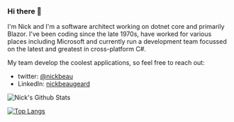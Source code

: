 ### Hi there 👋

I'm Nick and I'm a software architect working on dotnet core and primarily Blazor. I've been coding since the late 1970s, have worked for various places including Microsoft and currently run a development team focussed on the latest and greatest in cross-platform C#.

My team develop the coolest applications, so feel free to reach out:

- twitter: [@nickbeau](https://twitter.com/nickbeau)
- LinkedIn: [nickbeaugeard](https://linkedin.com/in/nickbeaugeard)

![Nick's Github Stats](https://github-readme-stats.vercel.app/api?username=nickbeau)

[![Top Langs](https://github-readme-stats.vercel.app/api/top-langs/?username=nickbeau&exclude_repo=github-readme-stats)](https://github.com/nickbeau/github-readme-stats)
